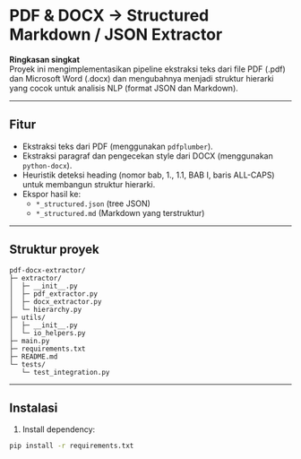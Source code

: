 # PDF & DOCX → Structured Markdown / JSON Extractor

**Ringkasan singkat**  
Proyek ini mengimplementasikan pipeline ekstraksi teks dari file PDF (.pdf) dan Microsoft Word (.docx) dan mengubahnya menjadi struktur hierarki yang cocok untuk analisis NLP (format JSON dan Markdown).

---

## Fitur
- Ekstraksi teks dari PDF (menggunakan `pdfplumber`).
- Ekstraksi paragraf dan pengecekan style dari DOCX (menggunakan `python-docx`).
- Heuristik deteksi heading (nomor bab, 1., 1.1, BAB I, baris ALL-CAPS) untuk membangun struktur hierarki.
- Ekspor hasil ke:
  - `*_structured.json` (tree JSON)
  - `*_structured.md` (Markdown yang terstruktur)

---

## Struktur proyek

```text
pdf-docx-extractor/
├─ extractor/
│  ├─ __init__.py
│  ├─ pdf_extractor.py
│  ├─ docx_extractor.py
│  └─ hierarchy.py
├─ utils/
│  ├─ __init__.py
│  └─ io_helpers.py
├─ main.py
├─ requirements.txt
├─ README.md
└─ tests/
   └─ test_integration.py
```

---

## Instalasi
1. Install dependency:
```bash
pip install -r requirements.txt
